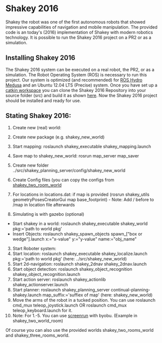 # Shakey 2016
Shakey the robot was one of the first autonomous robots that showed impressive capabilities of navigation and mobile manipulation. The provided code is an today's (2016) implementation of Shakey with modern robotics technology. It is possible to run the Shakey 2016 project on a PR2 or as a simulation. 

## Installing Shakey 2016
The Shakey 2016 system can be executed on a real robot, the PR2, or as a simulation. The Robot Operating System (ROS) is necessary to run this project. Our system is optimized (and recommended) for [ROS Hydro Medusa](http://wiki.ros.org/hydro/Installation/Ubuntu) and an Ubuntu 12.04 LTS (Precise) system. Once you have set up a [catkin workspace](http://wiki.ros.org/ROS/Tutorials/InstallingandConfiguringROSEnvironment) you can clone the Shakey 2016 Repository into your source folder (src) and build it as shown [here](http://wiki.ros.org/ROS/Tutorials/InstallingandConfiguringROSEnvironment). Now the Shakey 2016 project should be installed and ready for use.


## Stating Shakey 2016:
1. Create new (real) world:
  1. Create new package (e.g. shakey_new_world)
  2. Start mapping: roslaunch shakey_executable shakey_mapping.launch
  3. Save map to shakey_new_world: rosrun map_server map_saver
  4. Create new folder ../src/shakey_planning_server/config/shakey_new_world
  5. Create Config files (you can copy the configs from [shakey_two_room_world](shakey_two_room_world/)
  6. For locations in locations.dat: if map is provided (rosrun shakey_utils geometryPosesCreatorGui map base_footprint) - Note: Add / before to /map in location file afterwards

2. Simulating is with gazebo (optional)
  * Start shakey in a world: roslaunch shakey_executable shakey_world pkg:='path to world pkg'
  * Insert Objects: roslaunch shakey_spawn_objects spawn_["box or wedge"].launch x:="x-value" y:="y-value" name:="obj_name"

3. Start Roboter system:
  1. Start location: roslaunch shakey_executable shakey_localize.launch pkg:='path to world pkg' (here: ../src/shakey_new_world)
  2. Start 2d-navigation: roslaunch shakey_2dnav shakey_2dnav.launch
  3. Start object detection: roslaunch shakey_object_recognition shakey_object_recognition.launch
  4. Start action server: roslaunch shakey_actionlib shakey_actionserver.launch
  5. Start planner: roslaunch shakey_planning_server continual-planning-shakey.launch map_suffix:='suffiex of map' (here: shakey_new_world)
  6. Move the arms of the robot in a tucked position. You can use roslaunch cmd_mux teleop_joystick.launch OR roslaunch cmd_mux teleop_keyboard.launch for it.
  7. Note: For 1.-5. You can use [screenrun](http://wiki.ros.org/screenrun) with byobu. (Example in shakey_two_world_room)

Of course you can also use the provided worlds shakey_two_rooms_world and shakey_three_rooms_world.


